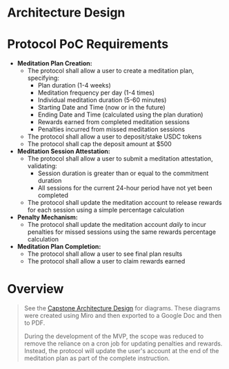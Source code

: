 # Architecture Design

# Protocol PoC Requirements

* **Meditation Plan Creation:**
    * The protocol shall allow a user to create a meditation plan, specifying:
        * Plan duration (1-4 weeks)
        * Meditation frequency per day (1-4 times)
        * Individual meditation duration (5-60 minutes)
        * Starting Date and Time (now or in the future)
        * Ending Date and Time (calculated using the plan duration)
        * Rewards earned from completed meditation sessions
        * Penalties incurred from missed meditation sessions
    * The protocol shall allow a user to deposit/stake USDC tokens
    * The protocol shall cap the deposit amount at $500
* **Meditation Session Attestation:**
    * The protocol shall allow a user to submit a meditation attestation, validating:
        * Session duration is greater than or equal to the commitment duration
        * All sessions for the current 24-hour period have not yet been completed
    * The protocol shall update the meditation account to release rewards for each session using a simple percentage
      calculation
* **Penalty Mechanism:**
    * The protocol shall update the meditation account *daily* to incur penalties for missed sessions using the same
      rewards percentage calculation
* **Meditation Plan Completion:**
    * The protocol shall allow a user to see final plan results
    * The protocol shall allow a user to claim rewards earned

# Overview

> See the [Capstone Architecture Design](./Capstone_Architecture_Design.pdf) for diagrams.
> These diagrams were created using Miro and then exported to a Google Doc and then to PDF.
>
> During the development of the MVP, the scope was reduced to remove the reliance on a cron job
> for updating penalties and rewards. Instead, the protocol will update the user's account
> at the end of the meditation plan as part of the complete instruction.

<!-- TODO: Add more definitive diagrams here -->
